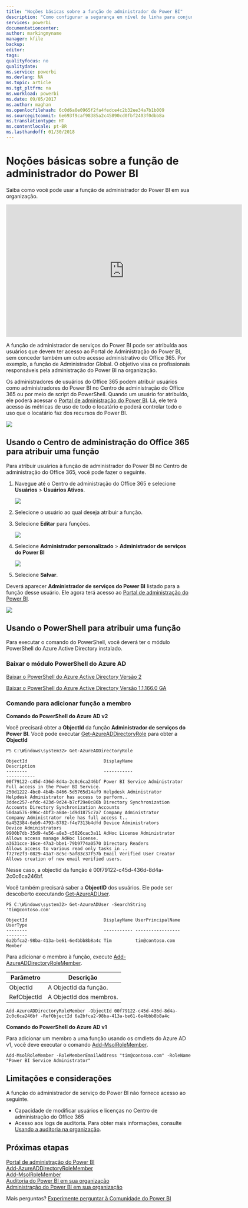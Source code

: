 ```yaml
---
title: "Noções básicas sobre a função de administrador do Power BI"
description: "Como configurar a segurança em nível de linha para conjuntos de dados importados e DirectQuery para o serviço do Power BI."
services: powerbi
documentationcenter: 
author: markingmyname
manager: kfile
backup: 
editor: 
tags: 
qualityfocus: no
qualitydate: 
ms.service: powerbi
ms.devlang: NA
ms.topic: article
ms.tgt_pltfrm: na
ms.workload: powerbi
ms.date: 09/05/2017
ms.author: maghan
ms.openlocfilehash: 6c0d6a0e0965f2fa4fedce4c2b32ee34a7b1b009
ms.sourcegitcommit: 6e693f9caf98385a2c45890cd0fbf2403f0dbb8a
ms.translationtype: HT
ms.contentlocale: pt-BR
ms.lasthandoff: 01/30/2018
---
```

# <a name="understanding-the-power-bi-admin-role"></a>Noções básicas sobre a função de administrador do Power BI
Saiba como você pode usar a função de administrador do Power BI em sua organização.

<iframe width="640" height="360" src="https://www.youtube.com/embed/PQRbdJgEm3k?showinfo=0" frameborder="0" allowfullscreen></iframe>

A função de administrador de serviços do Power BI pode ser atribuída aos usuários que devem ter acesso ao Portal de Administração do Power BI, sem conceder também um outro acesso administrativo do Office 365. Por exemplo, a função de Administrador Global. O objetivo visa os profissionais responsáveis pela administração do Power BI na organização.

Os administradores de usuários do Office 365 podem atribuir usuários como administradores do Power BI no Centro de administração do Office 365 ou por meio de script do PowerShell. Quando um usuário for atribuído, ele poderá acessar o [Portal de administração do Power BI](service-admin-portal.md). Lá, ele terá acesso às métricas de uso de todo o locatário e poderá controlar todo o uso que o locatário faz dos recursos do Power BI.

![](media/service-admin-role/powerbi-admin-portal.png)

## <a name="using-the-office-365-admin-center-to-assign-a-role"></a>Usando o Centro de administração do Office 365 para atribuir uma função
Para atribuir usuários à função de administrador do Power BI no Centro de administração do Office 365, você pode fazer o seguinte.

1. Navegue até o Centro de administração do Office 365 e selecione **Usuários** > **Usuários Ativos**.
   
    ![](media/service-admin-role/powerbi-admin-users.png)
2. Selecione o usuário ao qual deseja atribuir a função.
3. Selecione **Editar** para funções.
   
    ![](media/service-admin-role/powerbi-admin-edit-roles.png)
4. Selecione **Administrador personalizado** > **Administrador de serviços do Power BI**
   
    ![](media/service-admin-role/powerbi-admin-role.png)
5. Selecione **Salvar**.

Deverá aparecer **Administrador de serviços do Power BI** listado para a função desse usuário. Ele agora terá acesso ao [Portal de administração do Power BI](service-admin-portal.md).

![](media/service-admin-role/powerbi-admin-role-set.png)

## <a name="using-powershell-to-assign-a-role"></a>Usando o PowerShell para atribuir uma função
Para executar o comando do PowerShell, você deverá ter o módulo PowerShell do Azure Active Directory instalado.

### <a name="download-azure-ad-powershell-module"></a>Baixar o módulo PowerShell do Azure AD
[Baixar o PowerShell do Azure Active Directory Versão 2](https://github.com/Azure/azure-docs-powershell-azuread/blob/master/Azure%20AD%20Cmdlets/AzureAD/index.md)

[Baixar o PowerShell do Azure Active Directory Versão 1.1.166.0 GA](http://connect.microsoft.com/site1164/Downloads/DownloadDetails.aspx?DownloadID=59185)

### <a name="command-to-add-role-to-member"></a>Comando para adicionar função a membro
**Comando do PowerShell do Azure AD v2**

Você precisará obter a **ObjectId** da função **Administrador de serviços do Power BI**. Você pode executar [Get-AzureADDirectoryRole](https://docs.microsoft.com/powershell/azuread/v2/get-azureaddirectoryrole) para obter a **ObjectId**

```
PS C:\Windows\system32> Get-AzureADDirectoryRole

ObjectId                             DisplayName                        Description
--------                             -----------                        -----------
00f79122-c45d-436d-8d4a-2c0c6ca246bf Power BI Service Administrator     Full access in the Power BI Service.
250d1222-4bc0-4b4b-8466-5d5765d14af9 Helpdesk Administrator             Helpdesk Administrator has access to perform..
3ddec257-efdc-423d-9d24-b7cf29e0c86b Directory Synchronization Accounts Directory Synchronization Accounts
50daa576-896c-4bf3-a84e-1d9d1875c7a7 Company Administrator              Company Administrator role has full access t..
6a452384-6eb9-4793-8782-f4e7313b4dfd Device Administrators              Device Administrators
9900b7db-35d9-4e56-a8e3-c5026cac3a11 AdHoc License Administrator        Allows access manage AdHoc license.
a3631cce-16ce-47a3-bbe1-79b9774a0570 Directory Readers                  Allows access to various read only tasks in ..
f727e2f3-0829-41a7-8c5c-5af83c37f57b Email Verified User Creator        Allows creation of new email verified users.
```

Nesse caso, a objectid da função é 00f79122-c45d-436d-8d4a-2c0c6ca246bf.

Você também precisará saber a **ObjectID** dos usuários. Ele pode ser descoberto executando [Get-AzureADUser](https://docs.microsoft.com/powershell/azuread/v2/get-azureaduser).

```
PS C:\Windows\system32> Get-AzureADUser -SearchString 'tim@contoso.com'

ObjectId                             DisplayName UserPrincipalName      UserType
--------                             ----------- -----------------      --------
6a2bfca2-98ba-413a-be61-6e4bbb8b8a4c Tim         tim@contoso.com        Member
```

Para adicionar o membro à função, execute [Add-AzureADDirectoryRoleMember](https://docs.microsoft.com/powershell/azuread/v2/add-azureaddirectoryrolemember).

| Parâmetro | Descrição |
| --- | --- |
| ObjectId |A ObjectId da função. |
| RefObjectId |A ObjectId dos membros. |

```
Add-AzureADDirectoryRoleMember -ObjectId 00f79122-c45d-436d-8d4a-2c0c6ca246bf -RefObjectId 6a2bfca2-98ba-413a-be61-6e4bbb8b8a4c
```

**Comando do PowerShell do Azure AD v1**

Para adicionar um membro a uma função usando os cmdlets do Azure AD v1, você deve executar o comando [Add-MsolRoleMember](https://docs.microsoft.com/powershell/msonline/v1/add-msolrolemember).

```
Add-MsolRoleMember -RoleMemberEmailAddress "tim@contoso.com" -RoleName "Power BI Service Administrator"
```

## <a name="limitations-and-considerations"></a>Limitações e considerações
A função do administrador de serviço do Power BI não fornece acesso ao seguinte.

* Capacidade de modificar usuários e licenças no Centro de administração do Office 365
* Acesso aos logs de auditoria. Para obter mais informações, consulte [Usando a auditoria na organização](service-admin-auditing.md).

## <a name="next-steps"></a>Próximas etapas
[Portal de administração do Power BI](service-admin-portal.md)  
[Add-AzureADDirectoryRoleMember](https://docs.microsoft.com/powershell/azuread/v2/add-azureaddirectoryrolemember)  
[Add-MsolRoleMember](https://docs.microsoft.com/powershell/msonline/v1/add-msolrolemember)  
[Auditoria do Power BI em sua organização](service-admin-auditing.md)  
[Administração do Power BI em sua organização](service-admin-administering-power-bi-in-your-organization.md)  

Mais perguntas? [Experimente perguntar à Comunidade do Power BI](http://community.powerbi.com/)

